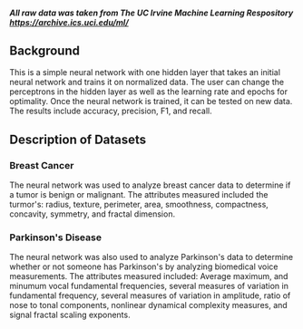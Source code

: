 ##### **_All raw data was taken from The UC Irvine Machine Learning Respository https://archive.ics.uci.edu/ml/_**

## **Background** 
This is a simple neural network with one hidden layer that takes an initial neural network and trains it on normalized data.
The user can change the perceptrons in the hidden layer as well as the learning rate and epochs for optimality. 
Once the neural network is trained, it can be tested on new data.
The results include accuracy, precision, F1, and recall.

## **Description of Datasets**

### **Breast Cancer**
The neural network was used to analyze breast cancer data to determine if a tumor is benign or malignant. 
The attributes measured included the turmor's: radius, texture, perimeter, area, smoothness, compactness, concavity,
symmetry, and fractal dimension.

### **Parkinson's Disease**
The neural network was also used to analyze Parkinson's data to determine whether or not someone has Parkinson's by analyzing
biomedical voice measurements. The attributes measured included: Average maximum, and minumum vocal fundamental frequencies,
several measures of variation in fundamental frequency, several measures of variation in amplitude, ratio of nose to tonal
components, nonlinear dynamical complexity measures, and signal fractal scaling exponents.
